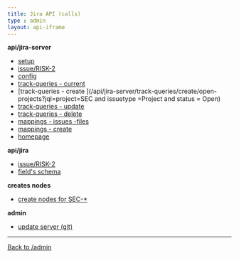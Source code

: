 ```yaml
---
title: Jira API (calls)
type : admin
layout: api-iframe
---
```


<base target="_blank">

**api/jira-server**

- [setup                    ](/api/jira-server/setup?pretty)
- [issue/RISK-2             ](/api/jira-server/issue/RISK-2?pretty)
- [config                   ](/api/jira-server/config?pretty)
- [track-queries - current  ](/api/jira-server/track-queries/current?pretty)
- [track-queries - create   ](/api/jira-server/track-queries/create/open-projects?jql=project=SEC and issuetype =Project and status = Open)
- [track-queries - update   ](/api/jira-server/track-queries/update/open-projects)
- [track-queries - delete   ](/api/jira-server/track-queries/delete/open-projects)
- [mappings - issues -files ](/api/jira-server/mappings/issues/files?pretty)
- [mappings - create        ](/api/jira-server/mappings/create?pretty)
- [homepage                 ](/api/jira-server/homepage)

**api/jira**

- [issue/RISK-2             ](/api/jira/issue/RISK-2?pretty)
- [field's schema           ](/api/jira/fields/schema?pretty)

**creates nodes**

- [create nodes for SEC-*   ](/api/neo4j/nodes/create-regex/SEC-?pretty)

**admin**

- [update server (git)      ](/api/git/pull)


<hr/>

<a href="/admin/" target="_self">Back to /admin</a>